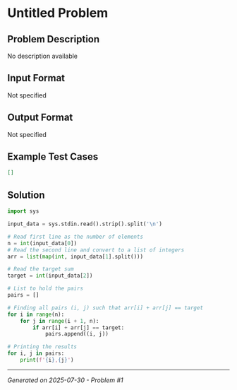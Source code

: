 # Untitled Problem

## Problem Description
No description available

## Input Format
Not specified

## Output Format
Not specified

## Example Test Cases
```json
[]
```

## Solution
```python
import sys

input_data = sys.stdin.read().strip().split('\n')

# Read first line as the number of elements
n = int(input_data[0])
# Read the second line and convert to a list of integers
arr = list(map(int, input_data[1].split()))

# Read the target sum
target = int(input_data[2])

# List to hold the pairs
pairs = []

# Finding all pairs (i, j) such that arr[i] + arr[j] == target
for i in range(n):
    for j in range(i + 1, n):
        if arr[i] + arr[j] == target:
            pairs.append((i, j))

# Printing the results
for i, j in pairs:
    print(f'{i},{j}')
```

---
*Generated on 2025-07-30 - Problem #1*